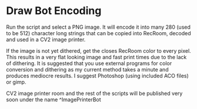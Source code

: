 # Draw Bot Encoding

Run the script and select a PNG image. It will encode it into many 280 (used to be 512) character long strings that can be copied into 
RecRoom, decoded and used in a CV2 image printer. 

If the image is not yet dithered, get the closes RecRoom color to every pixel. This results in a very flat looking image and fast print times due to the lack of dithering. It is suggested that you use external programs for color conversion and dithering as my current method takes a minute and produces mediocre results. I suggest Photoshop (using included ACO files) or gimp.

CV2 image printer room and the rest of the scripts will be published very soon under the name ^ImagePrinterBot
